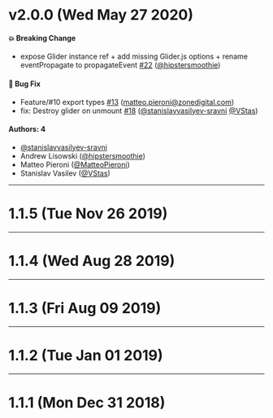 # v2.0.0 (Wed May 27 2020)

#### 💥 Breaking Change

- expose Glider instance ref + add missing Glider.js options + rename eventPropagate to propagateEvent [#22](https://github.com/hipstersmoothie/react-glider/pull/22) ([@hipstersmoothie](https://github.com/hipstersmoothie))

#### 🐛 Bug Fix

- Feature/#10 export types [#13](https://github.com/hipstersmoothie/react-glider/pull/13) (matteo.pieroni@zonedigital.com)
- fix: Destroy glider on unmount [#18](https://github.com/hipstersmoothie/react-glider/pull/18) ([@stanislavvasilyev-sravni](https://github.com/stanislavvasilyev-sravni) [@VStas](https://github.com/VStas))

#### Authors: 4

- [@stanislavvasilyev-sravni](https://github.com/stanislavvasilyev-sravni)
- Andrew Lisowski ([@hipstersmoothie](https://github.com/hipstersmoothie))
- Matteo Pieroni ([@MatteoPieroni](https://github.com/MatteoPieroni))
- Stanislav Vasilev ([@VStas](https://github.com/VStas))

---

# 1.1.5 (Tue Nov 26 2019)



---

# 1.1.4 (Wed Aug 28 2019)



---

# 1.1.3 (Fri Aug 09 2019)



---

# 1.1.2 (Tue Jan 01 2019)



---

# 1.1.1 (Mon Dec 31 2018)

